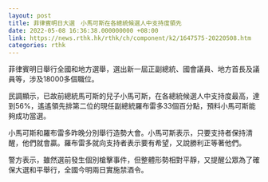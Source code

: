 ```yaml
---
layout: post
title: 菲律賓明日大選　小馬可斯在各總統候選人中支持度領先
date: 2022-05-08 16:36:38.000000000 +08:00
link: https://news.rthk.hk/rthk/ch/component/k2/1647575-20220508.htm
categories: rthk
---
```


菲律賓明日舉行全國和地方選舉，選出新一屆正副總統、國會議員、地方首長及議員等，涉及18000多個職位。

民調顯示，已故前總統馬可斯的兒子小馬可斯，在各總統候選人中支持度最高，達到56%，遙遙領先排第二位的現任副總統羅布雷多33個百分點，預料小馬可斯能夠成功當選。

小馬可斯和羅布雷多昨晚分別舉行造勢大會。小馬可斯表示，只要支持者保持清醒，他們就會贏。羅布雷多就向支持者表示要有希望，又說勝利正等著他們。

警方表示，雖然選前發生個別槍擊事件，但整體形勢相對平靜，又提醒公眾為了確保大選和平舉行，全國今明兩日實施禁酒令。
